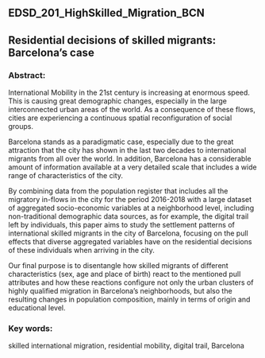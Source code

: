 ## EDSD_201_HighSkilled_Migration_BCN

## Residential decisions of skilled migrants: Barcelona’s case

### Abstract:

International Mobility in the 21st century is increasing at enormous speed. This is causing great demographic changes, especially in the large interconnected urban areas of the world. As a consequence of these flows, cities are experiencing a continuous spatial reconfiguration of social groups. 

Barcelona stands as a paradigmatic case, especially due to the great attraction that the city has shown in the last two decades to international migrants from all over the world.  In addition, Barcelona has a considerable amount of information available at a very detailed scale that includes a wide range of characteristics of the city. 

By combining data from the population register that includes all the migratory in-flows in the city for the period 2016-2018 with a large dataset of aggregated socio-economic variables at a neighborhood level, including non-traditional demographic data sources, as for example, the digital trail left by individuals, this paper aims to study the settlement patterns of international skilled migrants in the city of Barcelona, focusing on the pull effects that diverse aggregated variables have on the residential decisions of these individuals when arriving in the city.  

Our final purpose is to disentangle how skilled migrants of different characteristics (sex, age and place of birth) react to the mentioned pull attributes and how these reactions configure not only the urban clusters of highly qualified migration in Barcelona’s neighborhoods, but also the resulting changes in population composition, mainly in terms of origin and educational level. 
 

### Key words: 
skilled international migration, residential mobility, digital trail, Barcelona